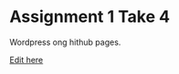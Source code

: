 # Assignment 1 Take 4
Wordpress ong hithub pages.


[Edit here](https://diy-pwa.dev/~/gh/rhildred/ux221assignment1Task4)
